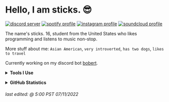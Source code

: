 # Hello, I am sticks. 😎
[![discord server](https://img.shields.io/badge/Discord-000000?style=for-the-badge&logo=discord&logoColor=5865F2)](https://discord.gg/DZtwtH4KHw)
[![spotify profile](https://img.shields.io/badge/Spotify-000000?&style=for-the-badge&logo=spotify&logoColor=1ED760)](https://open.spotify.com/user/2yemdk7ih7z20yzn2f5ojubz0)
[![instagram profile](https://img.shields.io/badge/Instagram-000000?style=for-the-badge&logo=instagram&logoColor=BC2A8D)](https://www.instagram.com/st1xkz/?hl=en)
[![soundcloud profile](https://img.shields.io/badge/SoundCloud-000000?style=for-the-badge&logo=soundcloud&logoColor=FF3300)](https://soundcloud.com/onionymus)

The name's sticks. 16, student from the United States who likes programming and listens to music non-stop.

More stuff about me: `Asian American`, `very introverted`, `has two dogs`, `likes to travel`

Currently working on my discord bot [bobert](https://github.com/st1xkz/bobert).

**<details><summary>Tools I Use</summary>**

| Languages    | IDE            | OS            | Other          |
|     :---:    |     :---:      |     :---:     |     :---:      |
| ![](https://img.shields.io/badge/Python-000000?&style=for-the-badge&logo=python&logoColor=white)   | [![replit profile](https://img.shields.io/badge/Replit-000000?&style=for-the-badge&logo=replit&logoColor=white)](https://replit.com/@st1xkz)     | ![](https://img.shields.io/badge/Linux-000000?&style=for-the-badge&logo=linux&logoColor=1793D)    | ![](https://img.shields.io/badge/CashApp-000000?&style=for-the-badge&logo=cashapp&logoColor=00D632)     |
| -     | ![](https://img.shields.io/badge/VSCode-000000?style=for-the-badge&logo=visual%20studio%20code&logoColor=0078d7)       | ![](https://img.shields.io/badge/Android-000000?&style=for-the-badge&logo=android&logoColor=78C257)     | -      |
| -    | -            | ![](https://img.shields.io/badge/iOS-000000?&style=for-the-badge&logo=ios&logoColor=white)            | -         |

</p>
</details>

**<details><summary>GitHub Statistics</summary>**

<img align="left" src="https://github-readme-stats.vercel.app/api?username=st1xkz&show_icons=true&theme=gruvbox&border_radius=25" />
  
<img align="center" src="https://github-readme-stats.vercel.app/api/top-langs/?username=st1xkz&layout=compact&theme=gruvbox&border_radius=25" />

<br clear="left"/>

</p>
</details>


###### *last edited: @ 5:00 PST 07/11/2022*

